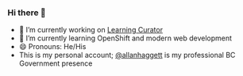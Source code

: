 ### Hi there 👋

- 🔭 I’m currently working on [Learning Curator](https://github.com/bcgov/learningcurator)
- 🌱 I’m currently learning OpenShift and modern web development
- 😄 Pronouns: He/His
- This is my personal account; [@allanhaggett](https://github.com/allanhaggett) is my professional BC Government presence
